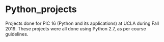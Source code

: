 # Python_projects
Projects done for PIC 16 (Python and its applications) at UCLA during Fall 2019.
These projects were all done using Python 2.7, as per course guidelines.
